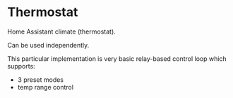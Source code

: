 # Thermostat

Home Assistant climate (thermostat).

Can be used independently.

This particular implementation is very basic relay-based control loop which supports:

- 3 preset modes
- temp range control
